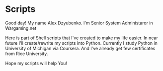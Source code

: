 # Scripts
Good day!
My name Alex Dzyubenko. I'm Senior System Administaror in Wargaming.net

Here is part of Shell scripts that I've created to make my life easier.
In near future I'll create/rewrite my scripts into Python.
Currently I study Python in University of Michigan via Coursera. And I've already get few certificates from Rice University.

Hope my scripts will help You!
